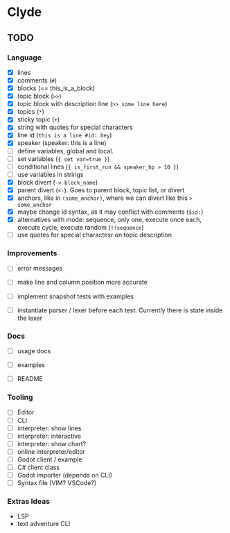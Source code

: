 # Clyde


## TODO

### Language
- [x] lines
- [x] comments (`#`)
- [x] blocks (== this_is_a_block)
- [x] topic block (`>>`)
- [x] topic block with description line (`>> some line here`)
- [x] topics (`*`)
- [x] sticky topic (`+`)
- [x] string with quotes for special characters
- [x] line id (`this is a line #id: hey`)
- [x] speaker (speaker: this is a line)
- [ ] define variables, global and local.
- [ ] set variables (`{ set var=true }`)
- [ ] conditional lines (`{ is_first_run && speaker_hp > 10 }`)
- [ ] use variables in strings
- [x] block divert (`-> block_name`)
- [x] parent divert (`<-`). Goes to parent block, topic list, or divert
- [x] anchors, like in `(some_anchor)`, where we can divert like this `> some_anchor`
- [x] maybe change id syntax, as it may conflict with comments (`$id:`)
- [x] alternatives with mode: sequence, only one, execute once each, execute cycle, execute random (`!!sequence`)
- [ ] use quotes for special charactesr on topic description

### Improvements

- [ ] error messages
- [ ] make line and column position more accurate
- [ ] implement snapshot tests with examples
- [ ] instantiate parser / lexer before each test. Currently there is state inside the lexer


### Docs
- [ ] usage docs
- [ ] examples
- [ ] README


### Tooling

- [ ] Editor
- [ ] CLI
- [ ] interpreter: show lines
- [ ] interpreter: interactive
- [ ] interpreter: show chart?
- [ ] online interpreter/editor
- [ ] Godot client / example
- [ ] C# client class
- [ ] Godot importer (depends on CLI)
- [ ] Syntax file (VIM? VSCode?)

### Extras Ideas
- LSP
- text adventure CLI
